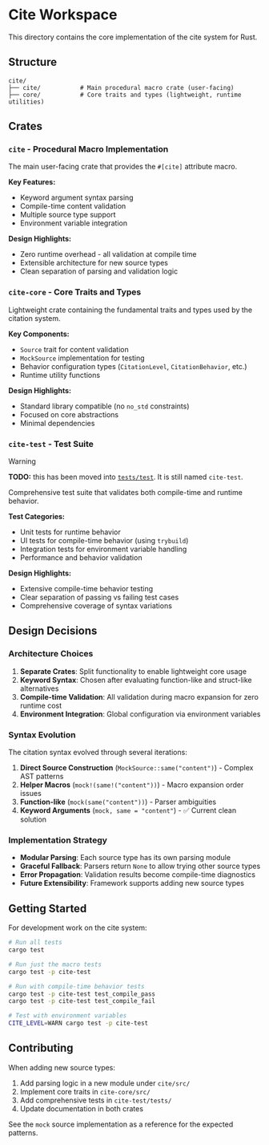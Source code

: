# Cite Workspace

This directory contains the core implementation of the cite system for Rust.

## Structure

```
cite/
├── cite/           # Main procedural macro crate (user-facing)
├── core/           # Core traits and types (lightweight, runtime utilities)
```

## Crates

### `cite` - Procedural Macro Implementation

The main user-facing crate that provides the `#[cite]` attribute macro.

**Key Features:**
- Keyword argument syntax parsing
- Compile-time content validation
- Multiple source type support
- Environment variable integration

**Design Highlights:**
- Zero runtime overhead - all validation at compile time
- Extensible architecture for new source types
- Clean separation of parsing and validation logic

### `cite-core` - Core Traits and Types

Lightweight crate containing the fundamental traits and types used by the citation system.

**Key Components:**
- `Source` trait for content validation
- `MockSource` implementation for testing
- Behavior configuration types (`CitationLevel`, `CitationBehavior`, etc.)
- Runtime utility functions

**Design Highlights:**
- Standard library compatible (no `no_std` constraints)
- Focused on core abstractions
- Minimal dependencies

### `cite-test` - Test Suite

> [!WARNING]
> **TODO:** this has been moved into [`tests/test`](/tests/test/). It is still named `cite-test`. 

Comprehensive test suite that validates both compile-time and runtime behavior.

**Test Categories:**
- Unit tests for runtime behavior
- UI tests for compile-time behavior (using `trybuild`)
- Integration tests for environment variable handling
- Performance and behavior validation

**Design Highlights:**
- Extensive compile-time behavior testing
- Clear separation of passing vs failing test cases
- Comprehensive coverage of syntax variations

## Design Decisions

### Architecture Choices

1. **Separate Crates**: Split functionality to enable lightweight core usage
2. **Keyword Syntax**: Chosen after evaluating function-like and struct-like alternatives
3. **Compile-time Validation**: All validation during macro expansion for zero runtime cost
4. **Environment Integration**: Global configuration via environment variables

### Syntax Evolution

The citation syntax evolved through several iterations:

1. **Direct Source Construction** (`MockSource::same("content")`) - Complex AST patterns
2. **Helper Macros** (`mock!(same!("content"))`) - Macro expansion order issues  
3. **Function-like** (`mock(same("content"))`) - Parser ambiguities
4. **Keyword Arguments** (`mock, same = "content"`) - ✅ Current clean solution

### Implementation Strategy

- **Modular Parsing**: Each source type has its own parsing module
- **Graceful Fallback**: Parsers return `None` to allow trying other source types
- **Error Propagation**: Validation results become compile-time diagnostics
- **Future Extensibility**: Framework supports adding new source types

## Getting Started

For development work on the cite system:

```bash
# Run all tests
cargo test

# Run just the macro tests
cargo test -p cite-test

# Run with compile-time behavior tests
cargo test -p cite-test test_compile_pass
cargo test -p cite-test test_compile_fail

# Test with environment variables
CITE_LEVEL=WARN cargo test -p cite-test
```

## Contributing

When adding new source types:

1. Add parsing logic in a new module under `cite/src/`
2. Implement core traits in `cite-core/src/`
3. Add comprehensive tests in `cite-test/tests/`
4. Update documentation in both crates

See the `mock` source implementation as a reference for the expected patterns.
